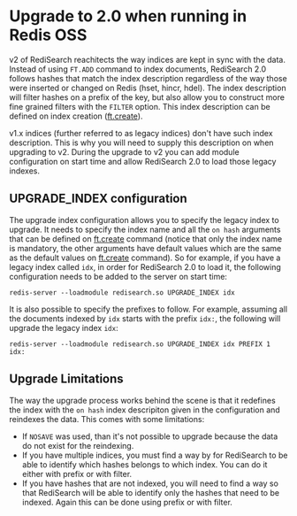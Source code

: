 # Upgrade to 2.0 when running in Redis OSS

v2 of RediSearch reachitects the way indices are kept in sync with the data. Instead of using `FT.ADD` command to index documents, RediSearch 2.0 follows hashes that match the index description regardless of the way those were inserted or changed on Redis (hset, hincr, hdel). The index description will filter hashes on a prefix of the key, but also allow you to construct more fine grained filters with the `FILTER` option.  This index description can be defined on index creation ([ft.create](Commands.md#ftcreate)). 

v1.x indices (further referred to as legacy indices)  don't have such index description.  This is why you will need to supply this description on when upgrading to v2. During the upgrade to v2 you can add module configuration on start time and allow RediSearch 2.0 to load those legacy indexes.

## UPGRADE_INDEX configuration

The upgrade index configuration allows you to specify the legacy index to upgrade. It needs to specify the index name and all the `on hash` arguments that can be defined on [ft.create](Commands.md#ftcreate) command (notice that only the index name is mandatory, the other arguments have default values which are the same as the default values on [ft.create](Commands.md#ftcreate) command). So for example, if you have a legacy index called `idx`, in order for RediSearch 2.0 to load it, the following configuration needs to be added to the server on start time:
```
redis-server --loadmodule redisearch.so UPGRADE_INDEX idx
```

It is also possible to specify the prefixes to follow. For example, assuming all the documents indexed by `idx` starts with the prefix `idx:`, the following will upgrade the legacy index `idx`:
```
redis-server --loadmodule redisearch.so UPGRADE_INDEX idx PREFIX 1 idx:
```

## Upgrade Limitations

The way the upgrade process works behind the scene is that it redefines the index with the `on hash` index descripiton given in the configuration and reindexes the data. This comes with some limitations:
* If `NOSAVE` was used, than it's not possible to upgrade because the data do not exist for the reindexing.
* If you have multiple indices, you must find a way by for RediSearch to be able to identify which hashes belongs to which index. You can do it either with prefix or with filter.
* If you have hashes that are not indexed, you will need to find a way so that RediSearch will be able to identify only the hashes that need to be indexed. Again this can be done using prefix or with filter.
